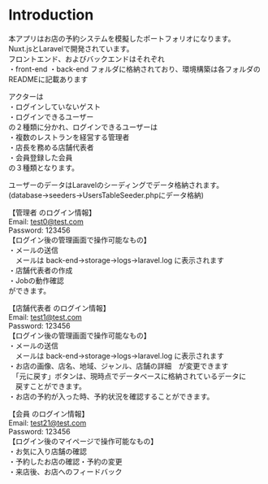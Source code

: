 # Introduction
本アプリはお店の予約システムを模擬したポートフォリオになります。  
Nuxt.jsとLaravelで開発されています。  
フロントエンド、およびバックエンドはそれぞれ  
・front-end
・back-end
フォルダに格納されており、環境構築は各フォルダのREADMEに記載あります  
  
アクターは  
・ログインしていないゲスト  
・ログインできるユーザー  
の２種類に分かれ、ログインできるユーザーは  
・複数のレストランを経営する管理者  
・店長を務める店舗代表者  
・会員登録した会員  
の３種類となります。  
  
ユーザーのデータはLaravelのシーディングでデータ格納されます。  
(database→seeders→UsersTableSeeder.phpにデータ格納)  
  
【管理者 のログイン情報】  
Email: test0@test.com  
Password: 123456  
【ログイン後の管理画面で操作可能なもの】  
・メールの送信  
　メールは back-end→storage→logs→laravel.log に表示されます  
・店舗代表者の作成  
・Jobの動作確認  
ができます。  
  
【店舗代表者 のログイン情報】  
Email: test1@test.com  
Password: 123456  
【ログイン後の管理画面で操作可能なもの】  
・メールの送信  
　メールは back-end→storage→logs→laravel.log に表示されます  
・お店の画像、店名、地域、ジャンル、店舗の詳細　が変更できます  
　「元に戻す」ボタンは、現時点でデータベースに格納されているデータに  
　戻すことができます。  
・お店の予約が入った時、予約状況を確認することができます。  
  
【会員 のログイン情報】  
Email: test21@test.com  
Password: 123456  
【ログイン後のマイページで操作可能なもの】  
・お気に入り店舗の確認  
・予約したお店の確認・予約の変更  
・来店後、お店へのフィードバック  
